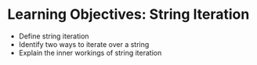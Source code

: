 # Learning Objectives: String Iteration
- Define string iteration
- Identify two ways to iterate over a string
- Explain the inner workings of string iteration
